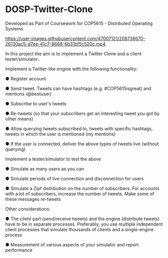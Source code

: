 # DOSP-Twitter-Clone
Developed as Part of Coursework for COP5615 - Distributed Operating Systems

https://user-images.githubusercontent.com/47007121/208736670-26130ac5-d7ee-41c7-8668-6b31bf5c520c.mp4

In this project the aim is to implement a Twitter Clone and a client tester/simulator.


Implement a Twitter-like engine with the following functionality:

● Register account

● Send tweet. Tweets can have hashtags (e.g. #COP5615isgreat) and mentions (@bestuser)

● Subscribe to user's tweets

● Re-tweets (so that your subscribers get an interesting tweet you got by other means)

● Allow querying tweets subscribed to, tweets with specific hashtags, tweets in which the user is mentioned (my mentions)

● If the user is connected, deliver the above types of tweets live (without querying)

Implement a tester/simulator to test the above

● Simulate as many users as you can

● Simulate periods of live connection and disconnection for users

● Simulate a Zipf distribution on the number of subscribers. For accounts with a lot of subscribers, increase the number of tweets. Make some of these messages re-tweets

Other considerations:

● The client part (send/receive tweets) and the engine (distribute tweets) have to be in separate processes. Preferably, you use multiple independent client processes that simulate thousands of clients and a single-engine process

● Measurement of various aspects of your simulator and report performance 
